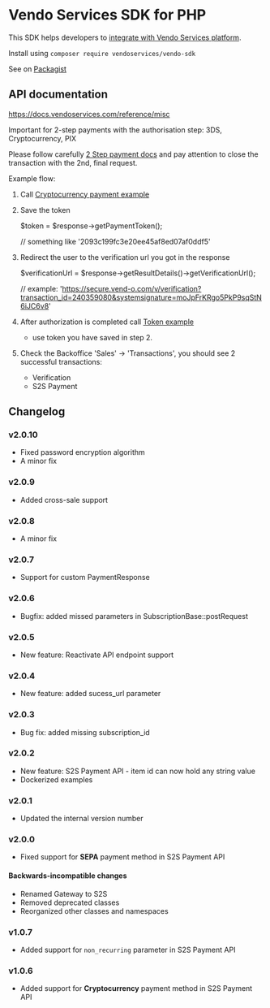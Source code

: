 # Vendo Services SDK for PHP
This SDK helps developers to [integrate with Vendo Services platform](https://docs.vendoservices.com/).

Install using ```composer require vendoservices/vendo-sdk```

See on [Packagist](https://packagist.org/packages/vendoservices/vendo-sdk)

## API documentation
https://docs.vendoservices.com/reference/misc

Important for 2-step payments with the authorisation step: 3DS, Cryptocurrency, PIX
 
Please follow carefully [2 Step payment docs](https://docs.vendoservices.com/reference/payment-gateway-3ds-flow) and pay attention to close the transaction with the 2nd, final request.

Example flow:

1. Call [Cryptocurrency payment example](https://github.com/lbadmin/vendo-sdk-php/blob/master/examples/s2s-api/crypto_payment.php)

2. Save the token


    $token = $response->getPaymentToken(); 

    // something like '2093c199fc3e20ee45af8ed07af0ddf5'


3. Redirect the user to the verification url you got in the response 

    
    $verificationUrl = $response->getResultDetails()->getVerificationUrl();

    // example: 'https://secure.vend-o.com/v/verification?transaction_id=240359080&systemsignature=moJpFrKRgo5PkP9sqStN6iJC6v8'
      
4. After authorization is completed call [Token example](https://github.com/lbadmin/vendo-sdk-php/blob/master/examples/s2s-api/payment_with_saved_token.php)
   - use token you have saved in step 2.

5. Check the Backoffice 'Sales' -> 'Transactions', you should see 2 successful transactions:
   
   - Verification
   - S2S Payment

## Changelog
### v2.0.10
- Fixed password encryption algorithm
- A minor fix
### v2.0.9
- Added cross-sale support
### v2.0.8
- A minor fix
### v2.0.7
- Support for custom PaymentResponse
### v2.0.6
- Bugfix: added missed parameters in SubscriptionBase::postRequest
### v2.0.5
- New feature: Reactivate API endpoint support
### v2.0.4
- New feature: added sucess_url parameter
### v2.0.3
- Bug fix: added missing subscription_id
### v2.0.2
- New feature: S2S Payment API - item id can now hold any string value
- Dockerized examples
### v2.0.1
- Updated the internal version number
### v2.0.0

- Fixed support for **SEPA** payment method in S2S Payment API

#### Backwards-incompatible changes

- Renamed Gateway to S2S
- Removed deprecated classes
- Reorganized other classes and namespaces

### v1.0.7

- Added support for `non_recurring` parameter in S2S Payment API

### v1.0.6

- Added support for **Cryptocurrency** payment method in S2S Payment API
